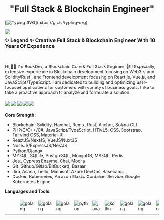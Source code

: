 <h1 align="center">"Full Stack & Blockchain Engineer"</h1>

<!-- ![header-background](https://user-images.githubusercontent.com/88071912/147695647-00872f58-21b5-48ce-a541-a9fa63e8107e.jpg) -->

[![Typing SVG](https://readme-typing-svg.herokuapp.com?font=Baskervville+SC&size=30&center=true&vCenter=true&width=1000&height=100&duration=5000&pause=1500&lines=I+AM+A+FULLSTACK+AND+BLOCKCHAIN+DEVELOPER.;FULLSTACK+AND+BLOCKCHAIN+DEVELOPMENT+IS+MY+LIFE.;WELCOME+TO+VISIT+MY+PROFILE.)](https://git.io/typing-svg)
<!-- <img align="left" src="https://visitor-badge.laobi.icu/badge?page_id=oshimaninja.oshimaninja" /> -->
<img align="left" src="https://visitor-badge.laobi.icu/badge?page_id=alwayswelcom.alwayswelcom" />
<h1 align="center"></h1>

### ✨ Legend ✨ Creative Full Stack & Blockchain  Engineer With 10 Years Of Experience

<br/>

Hi,👋🏽 I'm RockDev, a Blockchain Core & Full Stack Engineer 🚀!!! Especially, extensive experience in Blockchain development focusing on Web3.js and Solidity/Rust , and Frontend development focusing on React.js, Vue.js, and JavaScript/TypeScript. I am dedicated to building and optimizing user-focused applications for customers with variety of business goals. I like to take a proactive approach to analyze and formulate a solution.


####       ![](https://img.shields.io/badge/SmartContract-%3C%2F%3E-blueviolet) ![](https://img.shields.io/badge/Substrate&Polkadot-%3C%2F%3E-blueviolet) ![](https://img.shields.io/badge/CosmosSDK&TendermintCore-%3C%2F%3E-blueviolet) ![](https://img.shields.io/badge/Defi-Strategy-%7C-ff69b4) ![](https://img.shields.io/badge/Cryptocurrency-%7C-ff69b4)



**Core Strength:**
 - Blockchain: Solidity, Hardhat, Remix, Rust, Anchor, Solana CLI
 - PHP/C/C++/C#, JavaScript/TypeScript, HTML5, CSS, Bootstrap, Tailwind CSS, Material-UI
 - ReactJS/NextJS, VueJS/NuxtJS
 - NodeJS/ExpressJS/NestJS
 - Python/Django
 - MYSQL, SQLite, PostgreSQL, MongoDB, MSSQL, Redis
 - Jest, Cypress Enzyme, Chai, Mocha
 - Git (Github/Gitlab/BitBucket), Bazaar
 - Jira, Asana, Trello, Microsoft Azure DevOps, Basecamp
 - Docker, Kubernetes, Amazon Elastic Container Service, Google Kubernetes Engine


**Languages and Tools:**   
<table>
   <tr>
        <td><img src="https://github.com/kroim/profile/blob/master/icons/icon_solidity.png?raw=true" alt="android" height="45"></td>
        <td><img src="https://github.com/kroim/profile/blob/master/icons/icon_metamask.png?raw=true" alt="golang" height="45"></td>
        <td><img src="https://github.com/kroim/profile/blob/master/icons/icon_truffle.png?raw=true" alt="golang" height="45"></td>
        <td><img src="https://seeklogo.com/images/H/hardhat-logo-888739EBB4-seeklogo.com.png" alt="golang" height="45"></td>
        <td><img src="https://storage.googleapis.com/opensea-static/Logomark/Logomark-Blue.svg" alt="golang" height="45"></td>
        <td><img src="https://www.pngall.com/wp-content/uploads/10/PancakeSwap-Crypto-Logo-PNG.png" alt="golang" height="45"></td>
        <td><img src="https://cdn.jsdelivr.net/gh/devicons/devicon/icons/react/react-original.svg" alt="python" height="45"></td>
        <td><img src="https://cdn.jsdelivr.net/gh/devicons/devicon/icons/vuejs/vuejs-original.svg" alt="java" height="45"></td>
        <td><img src="https://cdn.jsdelivr.net/gh/devicons/devicon/icons/redux/redux-original.svg" alt="kotlin" height="45"></td>
        <td><img src="https://cdn.jsdelivr.net/gh/devicons/devicon/icons/nodejs/nodejs-original.svg" alt="golang" height="45"></td>
        <td><img src="https://cdn.jsdelivr.net/gh/devicons/devicon/icons/typescript/typescript-original.svg" alt="golang" height="45"></td>
        <td><img src="https://cdn.jsdelivr.net/gh/devicons/devicon/icons/javascript/javascript-original.svg" alt="golang" height="45"></td>
    </tr>
</table>

  <br>
</p>
